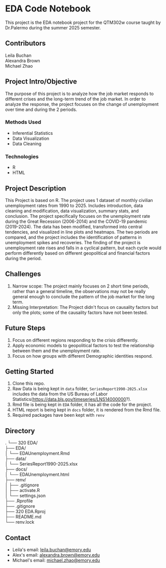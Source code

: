 # EDA Code Notebook

This project is the EDA notebook project for the QTM302w course taught by Dr.Palermo during the summer 2025 semester.

## Contributors

Leila Buchan  
Alexandra Brown   
Michael Zhao  

## Project Intro/Objective

The purpose of this project is to analyze how the job market responds to different crises and the long-term trend of the job market. In order to analyze the response, the project focuses on the change of unemployment over time and during the 2 periods.

### Methods Used

* Inferential Statistics
* Data Visualization
* Data Cleaning

### Technologies

* R 
* HTML


## Project Description

This Project is based on R. The project uses 1 dataset of monthly civilian unemployment rates from 1990 to 2025. Includes introduction, data cleaning and modification, data visualization, summary stats, and conclusion. The project specifically focuses on the unemployment rate during the Great Recession (2006-2014) and the COVID-19 pandemic (2019-2024). The data has been modified, transformed into central tendencies, and visualized in line plots and heatmaps. The two periods are compared, and the project includes the identification of patterns in unemployment spikes and recoveries. The finding of the project is unemployment rate rises and falls in a cyclical pattern, but each cycle would perform differently based on different geopolitical and financial factors during the period.

## Challenges

1. Narrow scope: The project mainly focuses on 2 short time periods, rather than a general timeline, the observations may not be really general enough to conclude the pattern of the job market for the long term.
2. Missing Interpretation: The Project didn't focus on causality factors but only the plots; some of the causality factors have not been tested.

## Future Steps

1. Focus on different regions responding to the crisis differently.
2. Apply economic models to geopolitical factors to test the relationship between them and the unemployment rate.
3. Focus on how groups with different Demographic identities respond.

## Getting Started

1. Clone this repo.  
2. Raw Data is being kept in `data` folder, `SeriesReport1990-2025.xlsx` includes the data from the US Bureau of Labor Statistics(https://data.bls.gov/timeseries/LNS14000000?).  
3. Rmd file is being kept in `EDA` folder, it has all the code for the project.
4. HTML report is being kept in `docs` folder, it is rendered from the Rmd file.
5. Required packages have been kept with `renv`

## Directory
.
└── 320 EDA/  
    ├── EDA/  
    │   └── EDAUnemployment.Rmd  
    ├── data/  
    │   └── SeriesReport1990-2025.xlsx  
    ├── docs/  
    │   └── EDAUnemployment.html  
    ├── renv/  
    │   ├── .gitignore  
    │   ├── activate.R  
    │   └── settings.json  
    ├── .Rprofile  
    ├── .gitignore  
    ├── 320 EDA.Rproj  
    ├── README.md  
    └── renv.lock  
    
## Contact

* Leila's email: leila.buchan@emory.edu  
* Alex's email: alexandra.brown@emory.edu  
* Michael's email: michael.zhao@emory.edu











